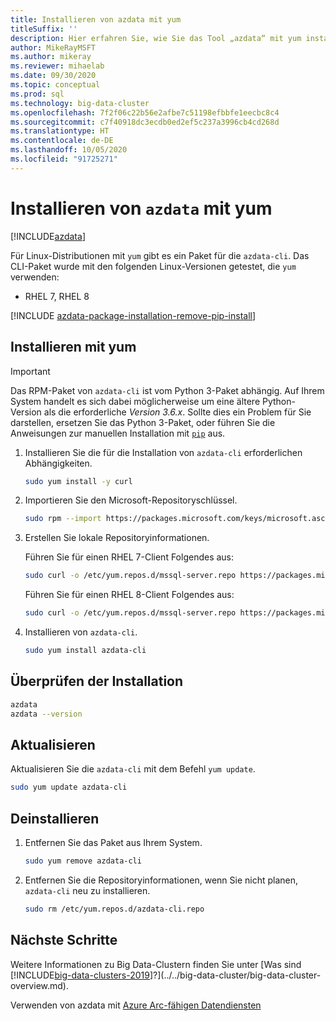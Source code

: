 ```yaml
---
title: Installieren von azdata mit yum
titleSuffix: ''
description: Hier erfahren Sie, wie Sie das Tool „azdata“ mit yum installieren.
author: MikeRayMSFT
ms.author: mikeray
ms.reviewer: mihaelab
ms.date: 09/30/2020
ms.topic: conceptual
ms.prod: sql
ms.technology: big-data-cluster
ms.openlocfilehash: 7f2f06c22b56e2afbe7c51198efbbfe1eecbc8c4
ms.sourcegitcommit: c7f40918dc3ecdb0ed2ef5c237a3996cb4cd268d
ms.translationtype: HT
ms.contentlocale: de-DE
ms.lasthandoff: 10/05/2020
ms.locfileid: "91725271"
---
```

# <a name="install-azdata-with-yum"></a>Installieren von `azdata` mit yum

[!INCLUDE[azdata](../../includes/applies-to-version/azdata.md)]

Für Linux-Distributionen mit `yum` gibt es ein Paket für die `azdata-cli`. Das CLI-Paket wurde mit den folgenden Linux-Versionen getestet, die `yum` verwenden:

- RHEL 7, RHEL 8

[!INCLUDE [azdata-package-installation-remove-pip-install](../../includes/azdata-package-installation-remove-pip-install.md)]

## <a name="install-with-yum"></a>Installieren mit yum

>[!IMPORTANT]
> Das RPM-Paket von `azdata-cli` ist vom Python 3-Paket abhängig. Auf Ihrem System handelt es sich dabei möglicherweise um eine ältere Python-Version als die erforderliche *Version 3.6.x*. Sollte dies ein Problem für Sie darstellen, ersetzen Sie das Python 3-Paket, oder führen Sie die Anweisungen zur manuellen Installation mit [`pip`](../install/deploy-install-azdata-pip.md) aus.

1. Installieren Sie die für die Installation von `azdata-cli` erforderlichen Abhängigkeiten.

   ```bash
   sudo yum install -y curl
   ```

1. Importieren Sie den Microsoft-Repositoryschlüssel.

   ```bash
   sudo rpm --import https://packages.microsoft.com/keys/microsoft.asc
   ```

1. Erstellen Sie lokale Repositoryinformationen.

   Führen Sie für einen RHEL 7-Client Folgendes aus:

   ```bash
   sudo curl -o /etc/yum.repos.d/mssql-server.repo https://packages.microsoft.com/config/rhel/7/prod.repo
   ```
  
   Führen Sie für einen RHEL 8-Client Folgendes aus:

   ```bash
   sudo curl -o /etc/yum.repos.d/mssql-server.repo https://packages.microsoft.com/config/rhel/8/prod.repo
   ```

1. Installieren von `azdata-cli`.

   ```bash
   sudo yum install azdata-cli
   ```

## <a name="verify-install"></a>Überprüfen der Installation

```bash
azdata
azdata --version
```

## <a name="update"></a>Aktualisieren

Aktualisieren Sie die `azdata-cli` mit dem Befehl `yum update`.

```bash
sudo yum update azdata-cli
```

## <a name="uninstall"></a>Deinstallieren

1. Entfernen Sie das Paket aus Ihrem System.

   ```bash
   sudo yum remove azdata-cli
   ```

1. Entfernen Sie die Repositoryinformationen, wenn Sie nicht planen, `azdata-cli` neu zu installieren.

   ```bash
   sudo rm /etc/yum.repos.d/azdata-cli.repo
   ```

## <a name="next-steps"></a>Nächste Schritte

Weitere Informationen zu Big Data-Clustern finden Sie unter [Was sind [!INCLUDE[big-data-clusters-2019](../../includes/ssbigdataclusters-ver15.md)]?](../../big-data-cluster/big-data-cluster-overview.md).

Verwenden von azdata mit [Azure Arc-fähigen Datendiensten](/azure/azure-arc/data/)
